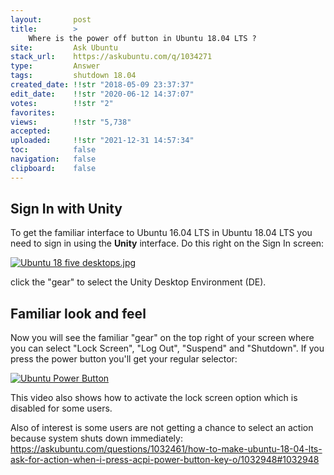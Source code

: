 ```yaml
---
layout:       post
title:        >
    Where is the power off button in Ubuntu 18.04 LTS ?
site:         Ask Ubuntu
stack_url:    https://askubuntu.com/q/1034271
type:         Answer
tags:         shutdown 18.04
created_date: !!str "2018-05-09 23:37:37"
edit_date:    !!str "2020-06-12 14:37:07"
votes:        !!str "2"
favorites:    
views:        !!str "5,738"
accepted:     
uploaded:     !!str "2021-12-31 14:57:34"
toc:          false
navigation:   false
clipboard:    false
---
```


## Sign In with Unity

To get the familiar interface to Ubuntu 16.04 LTS in Ubuntu 18.04 LTS you need to sign in using the **Unity** interface. Do this right on the Sign In screen:

[![Ubuntu 18 five desktops.jpg][1]][1]

click the "gear" to select the Unity Desktop Environment (DE).

## Familiar look and feel

Now you will see the familiar "gear" on the top right of your screen where you can select "Lock Screen", "Log Out", "Suspend" and "Shutdown". If you press the power button you'll get your regular selector:

[![Ubuntu Power Button][2]][2]

This video also shows how to activate the lock screen option which is disabled for some users.

Also of interest is some users are not getting a chance to select an action because system shuts down immediately: https://askubuntu.com/questions/1032461/how-to-make-ubuntu-18-04-lts-ask-for-action-when-i-press-acpi-power-button-key-o/1032948#1032948




  [1]: https://i.stack.imgur.com/ke4yT.jpg
  [2]: https://i.stack.imgur.com/uB0cx.gif
